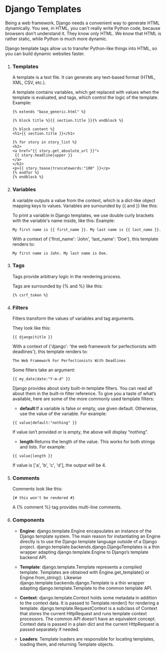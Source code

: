 # Django Templates
Being a web framework, Django needs a convenient way to generate HTML dynamically.
You see, in HTML, you can't really write Python code, because browsers don't understand it. They know only HTML. We know that HTML is rather static, while Python is much more dynamic.

Django template tags allow us to transfer Python-like things into HTML, so you can build dynamic websites faster.

1. ### Templates
   A template is a text file. It can generate any text-based format (HTML, XML, CSV, etc.).

   A template contains variables, which get replaced with values when the template is evaluated, and tags, which control the logic of the template.
   Example:
   ```
   {% extends "base_generic.html" %}

   {% block title %}{{ section.title }}{% endblock %}

   {% block content %}
   <h1>{{ section.title }}</h1>

   {% for story in story_list %}
   <h2>
   <a href="{{ story.get_absolute_url }}">
    {{ story.headline|upper }}
   </a>
   </h2>
   <p>{{ story.tease|truncatewords:"100" }}</p>
   {% endfor %}
   {% endblock %}

   ```
2. ### Variables
    A variable outputs a value from the context, which is a dict-like object mapping keys to values.
    Variables are surrounded by {{ and }} like this:

    To print a variable in Django templates, we use double curly brackets with the variable's name inside, like this:
   Example: 
   ```
   My first name is {{ first_name }}. My last name is {{ last_name }}.
   ```
   With a context of {'first_name': 'John', 'last_name': 'Doe'}, this template renders to:
   ```
   My first name is John. My last name is Doe.
    ```
3. ### Tags
    Tags provide arbitrary logic in the rendering process.

    Tags are surrounded by {% and %} like this:
    ```
   {% csrf_token %}
   ```

4. ### Filters
    Filters transform the values of variables and tag arguments.

    They look like this:
    ```
   {{ django|title }}
   ```
   With a context of {'django': 'the web framework for perfectionists with deadlines'}, this template renders to:
   ```
   The Web Framework For Perfectionists With Deadlines
   ```
   Some filters take an argument:
   ```
   {{ my_date|date:"Y-m-d" }}
   ```
   Django provides about sixty built-in template filters. You can read all about them in the built-in filter reference. To give you a taste of what’s available, here are some of the more commonly used template filters:

   - **default**:If a variable is false or empty, use given default. Otherwise, use the value of the variable. For example:
   ```
   {{ value|default:"nothing" }}
   ```
   If value isn’t provided or is empty, the above will display “nothing”.

   - **length**:Returns the length of the value. This works for both strings and lists. For example:
   ```
   {{ value|length }}
   ```
   If value is ['a', 'b', 'c', 'd'], the output will be 4.
5. ### Comments
    Comments look like this:
    ```
   {# this won't be rendered #}
   ```
    A {% comment %} tag provides multi-line comments.
6. ### Components
   - **Engine**: 
django.template.Engine encapsulates an instance of the Django template system. The main reason for instantiating an Engine directly is to use the Django template language outside of a Django project.
django.template.backends.django.DjangoTemplates is a thin wrapper adapting django.template.Engine to Django’s template backend API.

   - **Template**:
django.template.Template represents a compiled template. Templates are obtained with Engine.get_template() or Engine.from_string().
Likewise django.template.backends.django.Template is a thin wrapper adapting django.template.Template to the common template API.

   - **Context**:
django.template.Context holds some metadata in addition to the context data. It is passed to Template.render() for rendering a template.
django.template.RequestContext is a subclass of Context that stores the current HttpRequest and runs template context processors.
The common API doesn’t have an equivalent concept. Context data is passed in a plain dict and the current HttpRequest is passed separately if needed.

   - **Loaders**:
Template loaders are responsible for locating templates, loading them, and returning Template objects.

